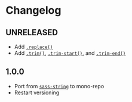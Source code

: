 # Changelog

<!-- The order of list items should be: Critical/Fixes, New, Update, Remove, Underpinnings -->
<!-- ## UNRELEASED -->

## UNRELEASED

* Add [`.replace()`](https://sass-fairy.com/api/string/replace)
* Add [`.trim()`](https://sass-fairy.com/api/string/trim), [`.trim-start()`](https://sass-fairy.com/api/string/trim-start), and [`.trim-end()`](https://sass-fairy.com/api/string/trim-end)

## 1.0.0

* Port from [`sass-string`](https://www.npmjs.com/package/sass-string) to mono-repo
* Restart versioning
